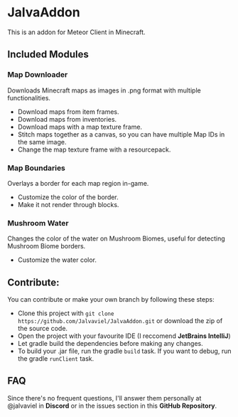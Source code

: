 # JalvaAddon

This is an addon for Meteor Client in Minecraft.

## Included Modules

### Map Downloader

Downloads Minecraft maps as images in .png format with multiple functionalities.
- Download maps from item frames.
- Download maps from inventories.
- Download maps with a map texture frame.
- Stitch maps together as a canvas, so you can have multiple Map IDs in the same image.
- Change the map texture frame with a resourcepack.

### Map Boundaries

Overlays a border for each map region in-game.
- Customize the color of the border.
- Make it not render through blocks.

### Mushroom Water

Changes the color of the water on Mushroom Biomes, useful for detecting Mushroom Biome borders.
- Customize the water color.

## Contribute:  

You can contribute or make your own branch by following these steps:
- Clone this project with `git clone https://github.com/Jalvaviel/JalvaAddon.git` or download the zip of the source code.
- Open the project with your favourite IDE (I reccomend **JetBrains IntelliJ**)
- Let gradle build the dependencies before making any changes.
- To build your .jar file, run the gradle `build` task. If you want to debug, run the gradle `runClient` task.

## FAQ
Since there's no frequent questions, I'll answer them personally at @jalvaviel in **Discord** or in the issues section in this **GitHub Repository**.
